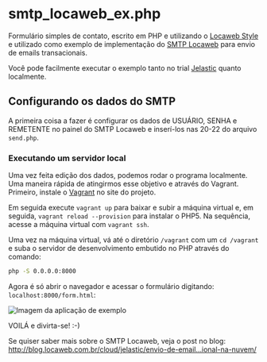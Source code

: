 smtp_locaweb_ex.php
===================

Formulário simples de contato, escrito em PHP e utilizando o [Locaweb Style](http://locaweb.github.io/locawebstyle/) e utilizado como exemplo de implementação do [SMTP Locaweb](http://www.locaweb.com.br/produtos/smtp-locaweb.html) para envio de emails transacionais.

Você pode facilmente executar o exemplo tanto no trial [Jelastic](http://www.locaweb.com.br/produtos/jelastic-cloud.html) quanto localmente.

## Configurando os dados do SMTP

A primeira coisa a fazer é configurar os dados de USUÁRIO, SENHA e REMETENTE no painel do SMTP Locaweb e inserí-los nas 20-22 do arquivo `send.php`.

### Executando um servidor local

Uma vez feita  edição dos dados, podemos rodar o programa localmente. Uma maneira rápida de atingirmos esse objetivo e através do Vagrant. Primeiro, instale o [Vagrant](http://vagrantup.com/) no site do projeto.

Em seguida execute `vagrant up` para baixar e subir a máquina virtual e, em seguida, `vagrant reload --provision` para instalar o PHP5. Na sequência, acesse a máquina virtual com `vagrant ssh`.

Uma vez na máquina virtual, vá até o diretório `/vagrant` com um `cd /vagrant` e suba o servidor de desenvolvimento embutido no PHP através do comando:

```bash
php -S 0.0.0.0:8000
````

Agora é só abrir o navegador e acessar o formulário digitando: `localhost:8000/form.html`:

![Imagem da aplicação de exemplo](https://raw.githubusercontent.com/kemelzaidan/smtp_locaweb_ex.php/master/assets/images/form_smtp.jpg)

VOILÁ e divirta-se! :-)

Se quiser saber mais sobre o SMTP Locaweb, veja o post no blog: http://blog.locaweb.com.br/cloud/jelastic/envio-de-email…ional-na-nuvem/

